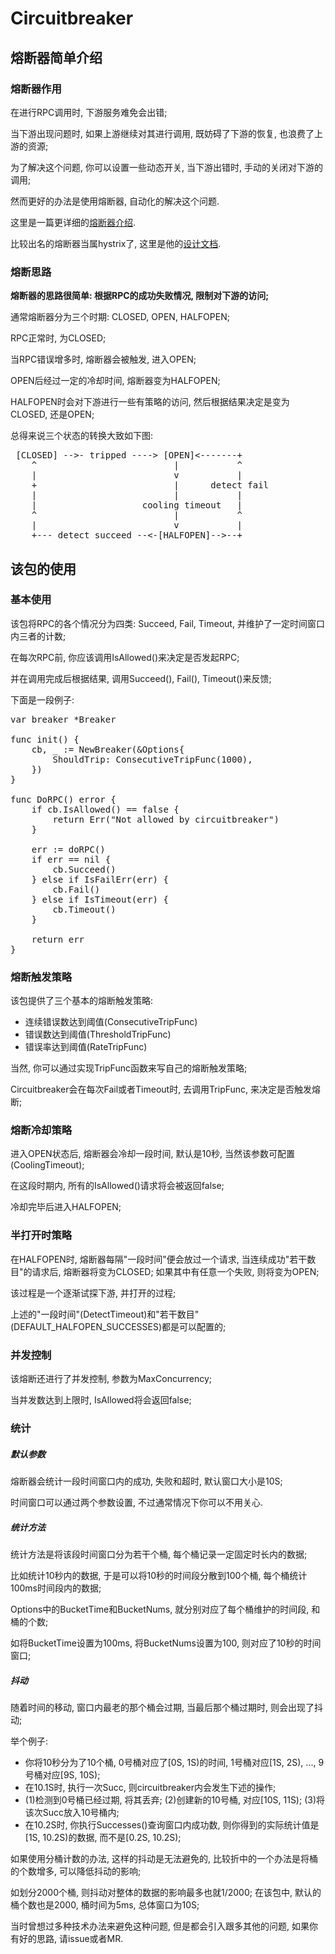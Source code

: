 # Circuitbreaker

## 熔断器简单介绍
### 熔断器作用
在进行RPC调用时, 下游服务难免会出错; 

当下游出现问题时, 如果上游继续对其进行调用, 既妨碍了下游的恢复, 也浪费了上游的资源;

为了解决这个问题, 你可以设置一些动态开关, 当下游出错时, 手动的关闭对下游的调用;

然而更好的办法是使用熔断器, 自动化的解决这个问题.

这里是一篇更详细的[熔断器介绍](https://msdn.microsoft.com/zh-cn/library/dn589784.aspx).

比较出名的熔断器当属hystrix了, 这里是他的[设计文档](https://github.com/Netflix/Hystrix/wiki).

### 熔断思路
<b>熔断器的思路很简单: 根据RPC的成功失败情况, 限制对下游的访问;</b>

通常熔断器分为三个时期: CLOSED, OPEN, HALFOPEN;

RPC正常时, 为CLOSED; 

当RPC错误增多时, 熔断器会被触发, 进入OPEN; 

OPEN后经过一定的冷却时间, 熔断器变为HALFOPEN;

HALFOPEN时会对下游进行一些有策略的访问, 然后根据结果决定是变为CLOSED, 还是OPEN;

总得来说三个状态的转换大致如下图:

<pre>
 [CLOSED] -->- tripped ----> [OPEN]&lt;-------+
    ^                          |           ^
    |                          v           |
    +                          |      detect fail
    |                          |           |
    |                    cooling timeout   |
    ^                          |           ^
    |                          v           |
    +--- detect succeed --&lt;-[HALFOPEN]-->--+
</pre>

## 该包的使用

### 基本使用
该包将RPC的各个情况分为四类: Succeed, Fail, Timeout, 并维护了一定时间窗口内三者的计数;

在每次RPC前, 你应该调用IsAllowed()来决定是否发起RPC;

并在调用完成后根据结果, 调用Succeed(), Fail(), Timeout()来反馈;

下面是一段例子:
<pre>
var breaker *Breaker

func init() {
    cb, _ := NewBreaker(&Options{
		ShouldTrip: ConsecutiveTripFunc(1000),
	})
}

func DoRPC() error {
    if cb.IsAllowed() == false {
        return Err("Not allowed by circuitbreaker")
    }

    err := doRPC()
    if err == nil {
        cb.Succeed()
    } else if IsFailErr(err) {
        cb.Fail()
    } else if IsTimeout(err) {
        cb.Timeout()
    }

    return err
}
</pre>

### 熔断触发策略
该包提供了三个基本的熔断触发策略: 
+ 连续错误数达到阈值(ConsecutiveTripFunc)
+ 错误数达到阈值(ThresholdTripFunc)
+ 错误率达到阈值(RateTripFunc)

当然, 你可以通过实现TripFunc函数来写自己的熔断触发策略;

Circuitbreaker会在每次Fail或者Timeout时, 去调用TripFunc, 来决定是否触发熔断;

### 熔断冷却策略
进入OPEN状态后, 熔断器会冷却一段时间, 默认是10秒, 当然该参数可配置(CoolingTimeout);

在这段时期内, 所有的IsAllowed()请求将会被返回false;

冷却完毕后进入HALFOPEN;

### 半打开时策略
在HALFOPEN时, 熔断器每隔"一段时间"便会放过一个请求, 当连续成功"若干数目"的请求后, 熔断器将变为CLOSED; 如果其中有任意一个失败, 则将变为OPEN;

该过程是一个逐渐试探下游, 并打开的过程;

上述的"一段时间"(DetectTimeout)和"若干数目"(DEFAULT_HALFOPEN_SUCCESSES)都是可以配置的;

### 并发控制
该熔断还进行了并发控制, 参数为MaxConcurrency;

当并发数达到上限时, IsAllowed将会返回false;

### 统计
##### 默认参数
熔断器会统计一段时间窗口内的成功, 失败和超时, 默认窗口大小是10S;

时间窗口可以通过两个参数设置, 不过通常情况下你可以不用关心.

##### 统计方法
统计方法是将该段时间窗口分为若干个桶, 每个桶记录一定固定时长内的数据;

比如统计10秒内的数据, 于是可以将10秒的时间段分散到100个桶, 每个桶统计100ms时间段内的数据;

Options中的BucketTime和BucketNums, 就分别对应了每个桶维护的时间段, 和桶的个数;

如将BucketTime设置为100ms, 将BucketNums设置为100, 则对应了10秒的时间窗口;

##### 抖动
随着时间的移动, 窗口内最老的那个桶会过期, 当最后那个桶过期时, 则会出现了抖动;

举个例子: 
+ 你将10秒分为了10个桶, 0号桶对应了[0S, 1S)的时间, 1号桶对应[1S, 2S), ..., 9号桶对应[9S, 10S);
+ 在10.1S时, 执行一次Succ, 则circuitbreaker内会发生下述的操作;
+ (1)检测到0号桶已经过期, 将其丢弃; (2)创建新的10号桶, 对应[10S, 11S); (3)将该次Succ放入10号桶内;
+ 在10.2S时, 你执行Successes()查询窗口内成功数, 则你得到的实际统计值是[1S, 10.2S)的数据, 而不是[0.2S, 10.2S);

如果使用分桶计数的办法, 这样的抖动是无法避免的, 比较折中的一个办法是将桶的个数增多, 可以降低抖动的影响;

如划分2000个桶, 则抖动对整体的数据的影响最多也就1/2000; 在该包中, 默认的桶个数也是2000, 桶时间为5ms, 总体窗口为10S;

当时曾想过多种技术办法来避免这种问题, 但是都会引入跟多其他的问题, 如果你有好的思路, 请issue或者MR.